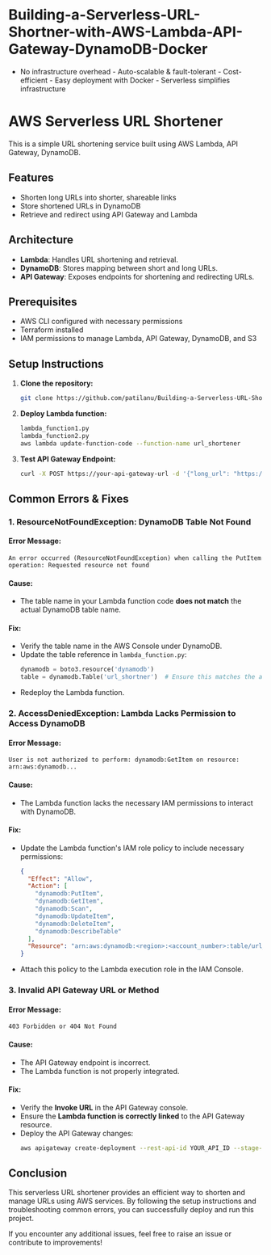 # Building-a-Serverless-URL-Shortner-with-AWS-Lambda-API-Gateway-DynamoDB-Docker
- No infrastructure overhead - Auto-scalable &amp; fault-tolerant - Cost-efficient - Easy deployment with Docker - Serverless simplifies infrastructure

# AWS Serverless URL Shortener

This is a simple URL shortening service built using AWS Lambda, API Gateway, DynamoDB.

## Features
- Shorten long URLs into shorter, shareable links
- Store shortened URLs in DynamoDB
- Retrieve and redirect using API Gateway and Lambda

## Architecture
- **Lambda**: Handles URL shortening and retrieval.
- **DynamoDB**: Stores mapping between short and long URLs.
- **API Gateway**: Exposes endpoints for shortening and redirecting URLs.

## Prerequisites
- AWS CLI configured with necessary permissions
- Terraform installed
- IAM permissions to manage Lambda, API Gateway, DynamoDB, and S3

## Setup Instructions

1. **Clone the repository:**
   ```sh
   git clone https://github.com/patilanu/Building-a-Serverless-URL-Shortner-with-AWS-Lambda-API-Gateway-DynamoDB-Docker.git
   ```

2. **Deploy Lambda function:**
   ```sh
   lambda_function1.py
   lambda_function2.py
   aws lambda update-function-code --function-name url_shortener
   ```

4. **Test API Gateway Endpoint:**
   ```sh
   curl -X POST https://your-api-gateway-url -d '{"long_url": "https://example.com"}'
   ```

## Common Errors & Fixes

### 1. **ResourceNotFoundException: DynamoDB Table Not Found**
#### **Error Message:**
```
An error occurred (ResourceNotFoundException) when calling the PutItem operation: Requested resource not found
```
#### **Cause:**
- The table name in your Lambda function code **does not match** the actual DynamoDB table name.

#### **Fix:**
- Verify the table name in the AWS Console under DynamoDB.
- Update the table reference in `lambda_function.py`:
  ```python
  dynamodb = boto3.resource('dynamodb')
  table = dynamodb.Table('url_shortner')  # Ensure this matches the actual table name
  ```
- Redeploy the Lambda function.

### 2. **AccessDeniedException: Lambda Lacks Permission to Access DynamoDB**
#### **Error Message:**
```
User is not authorized to perform: dynamodb:GetItem on resource: arn:aws:dynamodb...
```
#### **Cause:**
- The Lambda function lacks the necessary IAM permissions to interact with DynamoDB.

#### **Fix:**
- Update the Lambda function's IAM role policy to include necessary permissions:
  ```json
  {
    "Effect": "Allow",
    "Action": [
      "dynamodb:PutItem",
      "dynamodb:GetItem",
      "dynamodb:Scan",
      "dynamodb:UpdateItem",
      "dynamodb:DeleteItem",
      "dynamodb:DescribeTable"
    ],
    "Resource": "arn:aws:dynamodb:<region>:<account_number>:table/url_shortner"
  }
  ```
- Attach this policy to the Lambda execution role in the IAM Console.

### 3. **Invalid API Gateway URL or Method**
#### **Error Message:**
```
403 Forbidden or 404 Not Found
```
#### **Cause:**
- The API Gateway endpoint is incorrect.
- The Lambda function is not properly integrated.

#### **Fix:**
- Verify the **Invoke URL** in the API Gateway console.
- Ensure the **Lambda function is correctly linked** to the API Gateway resource.
- Deploy the API Gateway changes:
  ```sh
  aws apigateway create-deployment --rest-api-id YOUR_API_ID --stage-name prod
  ```

## Conclusion
This serverless URL shortener provides an efficient way to shorten and manage URLs using AWS services. By following the setup instructions and troubleshooting common errors, you can successfully deploy and run this project.

If you encounter any additional issues, feel free to raise an issue or contribute to improvements!
